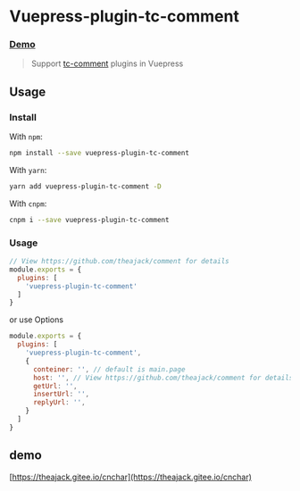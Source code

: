 # Vuepress-plugin-tc-comment

### [Demo](https://theajack.gitee.io/message-board)

> Support [tc-comment](https://github.com/theajack/comment) plugins in Vuepress

## Usage

### Install

With `npm`:

```bash
npm install --save vuepress-plugin-tc-comment
```

With `yarn`:

```bash
yarn add vuepress-plugin-tc-comment -D
```

With `cnpm`:

```bash
cnpm i --save vuepress-plugin-tc-comment
```

### Usage

```javascript
// View https://github.com/theajack/comment for details
module.exports = {
  plugins: [
    'vuepress-plugin-tc-comment'
  ]
}
```

or use Options

```javascript
module.exports = {
  plugins: [
    'vuepress-plugin-tc-comment',
    {
      conteiner: '', // default is main.page
      host: '', // View https://github.com/theajack/comment for details
      getUrl: '',
      insertUrl: '',
      replyUrl: '',
    }
  ]
}
```

## demo

[https://theajack.gitee.io/cnchar](https://theajack.gitee.io/cnchar)
